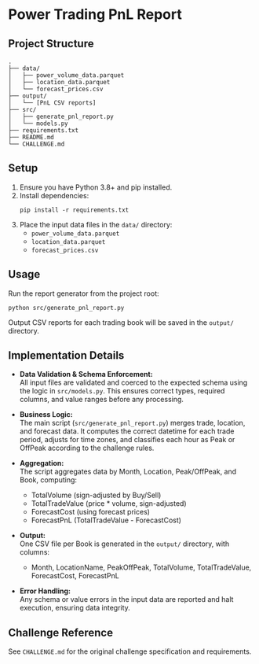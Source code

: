 # Power Trading PnL Report

## Project Structure

```
.
├── data/
│   ├── power_volume_data.parquet
│   ├── location_data.parquet
│   └── forecast_prices.csv
├── output/
│   └── [PnL CSV reports]
├── src/
│   ├── generate_pnl_report.py
│   └── models.py
├── requirements.txt
├── README.md
└── CHALLENGE.md
```

## Setup

1. Ensure you have Python 3.8+ and pip installed.
2. Install dependencies:
   ```
   pip install -r requirements.txt
   ```
3. Place the input data files in the `data/` directory:
   - `power_volume_data.parquet`
   - `location_data.parquet`
   - `forecast_prices.csv`

## Usage

Run the report generator from the project root:
```
python src/generate_pnl_report.py
```
Output CSV reports for each trading book will be saved in the `output/` directory.

## Implementation Details

- **Data Validation & Schema Enforcement:**  
  All input files are validated and coerced to the expected schema using the logic in `src/models.py`. This ensures correct types, required columns, and value ranges before any processing.

- **Business Logic:**  
  The main script (`src/generate_pnl_report.py`) merges trade, location, and forecast data. It computes the correct datetime for each trade period, adjusts for time zones, and classifies each hour as Peak or OffPeak according to the challenge rules.

- **Aggregation:**  
  The script aggregates data by Month, Location, Peak/OffPeak, and Book, computing:
  - TotalVolume (sign-adjusted by Buy/Sell)
  - TotalTradeValue (price * volume, sign-adjusted)
  - ForecastCost (using forecast prices)
  - ForecastPnL (TotalTradeValue - ForecastCost)

- **Output:**  
  One CSV file per Book is generated in the `output/` directory, with columns:
  - Month, LocationName, PeakOffPeak, TotalVolume, TotalTradeValue, ForecastCost, ForecastPnL

- **Error Handling:**  
  Any schema or value errors in the input data are reported and halt execution, ensuring data integrity.

## Challenge Reference

See `CHALLENGE.md` for the original challenge specification and requirements.
